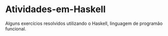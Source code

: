 # Atividades-em-Haskell
Alguns exercícios resolvidos utilizando o Haskell, linguagem de programão funcional. 
